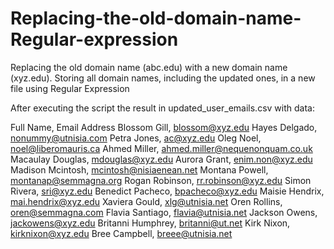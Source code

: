# Replacing-the-old-domain-name-Regular-expression
Replacing the old domain name (abc.edu) with a new domain name (xyz.edu). Storing all domain names, including the updated ones, in a new file using Regular Expression


After executing the script the result in updated_user_emails.csv with data:

Full Name, Email Address
Blossom Gill, blossom@xyz.edu
Hayes Delgado, nonummy@utnisia.com
Petra Jones, ac@xyz.edu
Oleg Noel, noel@liberomauris.ca
Ahmed Miller, ahmed.miller@nequenonquam.co.uk
Macaulay Douglas, mdouglas@xyz.edu
Aurora Grant, enim.non@xyz.edu
Madison Mcintosh, mcintosh@nisiaenean.net
Montana Powell, montanap@semmagna.org
Rogan Robinson, rr.robinson@xyz.edu
Simon Rivera, sri@xyz.edu
Benedict Pacheco, bpacheco@xyz.edu
Maisie Hendrix, mai.hendrix@xyz.edu
Xaviera Gould, xlg@utnisia.net
Oren Rollins, oren@semmagna.com
Flavia Santiago, flavia@utnisia.net
Jackson Owens, jackowens@xyz.edu
Britanni Humphrey, britanni@ut.net
Kirk Nixon, kirknixon@xyz.edu
Bree Campbell, breee@utnisia.net
